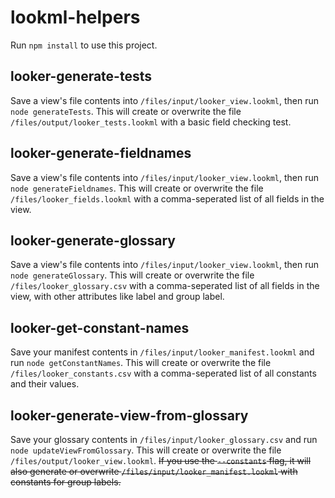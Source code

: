 # lookml-helpers
Run `npm install` to use this project.

## looker-generate-tests
Save a view's file contents into `/files/input/looker_view.lookml`, then run `node generateTests`. This will create or overwrite the file `/files/output/looker_tests.lookml` with a basic field checking test.

## looker-generate-fieldnames
Save a view's file contents into `/files/input/looker_view.lookml`, then run `node generateFieldnames`. This will create or overwrite the file `/files/looker_fields.lookml` with a comma-seperated list of all fields in the view.

## looker-generate-glossary
Save a view's file contents into `/files/input/looker_view.lookml`, then run `node generateGlossary`. This will create or overwrite the file `/files/looker_glossary.csv` with a comma-seperated list of all fields in the view, with other attributes like label and group label.

## looker-get-constant-names
Save your manifest contents in `/files/input/looker_manifest.lookml` and run `node getConstantNames`. This will create or overwrite the file `/files/looker_constants.csv` with a comma-seperated list of all constants and their values.

## looker-generate-view-from-glossary
Save your glossary contents in `/files/input/looker_glossary.csv` and run `node updateViewFromGlossary`. This will create or overwrite the file `/files/output/looker_view.lookml`. ~~If you use the `--constants` flag, it will also generate or overwrite `/files/input/looker_manifest.lookml` with constants for group labels.~~

